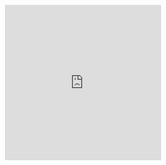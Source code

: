 <iframe src="https://public.zenkit.com/collections/o1LeoQRdJP4/views/83OncgxhU_?hide=filters,workspaceLists,listName" style="width: 100%; min-height: 500px;background: transparent; border: 1px solid #ccc;" allowfullscreen><a href="https://public.zenkit.com/collections/o1LeoQRdJP4/views/83OncgxhU_?hide=filters,workspaceLists,listName" target="_blank">Your browser doesn't support iframes. Click here to open the content in a new tab.</a></iframe>
